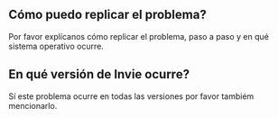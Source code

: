 ## Cómo puedo replicar el problema?
Por favor explícanos cómo replicar el problema, paso a paso y en qué sistema operativo ocurre.
## En qué versión de Invie ocurre?
Sí este problema ocurre en todas las versiones por favor tambiém mencionarlo.
